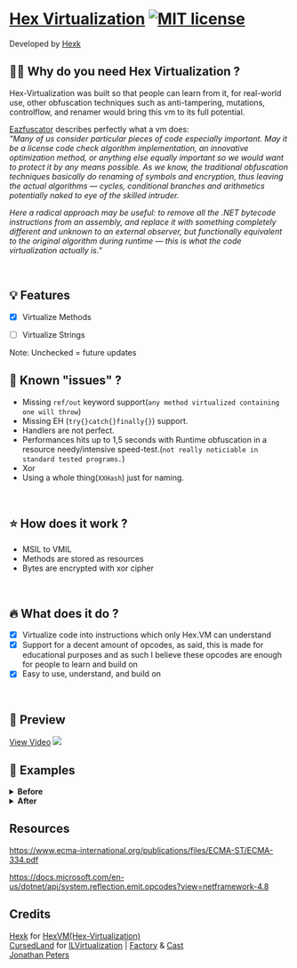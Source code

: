 # [Hex Virtualization](https://github.com/TheHellTower/Hex-Virtualization) [![MIT license](https://img.shields.io/badge/License-MIT-blue.svg)](https://lbesson.mit-license.org/)
Developed by <a href="https://github.com/hexck">Hexk</a>
<br>

## :guardsman: Why do you need Hex Virtualization ? 

Hex-Virtualization was built so that people can learn from it, for real-world use, other obfuscation techniques such as anti-tampering, mutations, controlflow, and renamer would bring this vm to its full potential.

<a href="https://help.gapotchenko.com/eazfuscator.net/30/virtualization#Virtualization_Introduction"> Eazfuscator</a> describes perfectly what a vm does:<br>
_"Many of us consider particular pieces of code especially important. May it be a license code check algorithm implementation, an innovative optimization method, or anything else equally important so we would want to protect it by any means possible. As we know, the traditional obfuscation techniques basically do renaming of symbols and encryption, thus leaving the actual algorithms — cycles, conditional branches and arithmetics potentially naked to eye of the skilled intruder._

_Here a radical approach may be useful: to remove all the .NET bytecode instructions from an assembly, and replace it with something completely different and unknown to an external observer, but functionally equivalent to the original algorithm during runtime — this is what the code virtualization actually is."_

<br>

## 💡 Features

- [x] Virtualize Methods
- [ ] Virtualize Strings


Note: Unchecked = future updates
<br>

## :bug: Known "issues" ?

- Missing `ref/out` keyword support(`any method virtualized containing one will throw`)
- Missing EH (`try{}catch{}finally{}`) support.
- Handlers are not perfect.
- Performances hits up to 1,5 seconds with Runtime obfuscation in a resource needy/intensive speed-test.(`not really noticiable in standard tested programs.`)
- Xor
- Using a whole thing(`XXHash`) just for naming.
<br>

## :star: How does it work ?

- MSIL to VMIL
- Methods are stored as resources
- Bytes are encrypted with xor cipher
<br>

## :fire: What does it do ?

- [x] Virtualize code into instructions which only Hex.VM can understand
- [x] Support for a decent amount of opcodes, as said, this is made for educational purposes and as such I believe these opcodes are enough for people to learn and build on
- [x] Easy to use, understand, and build on

<br>

## 🎥 Preview

[View Video](https://youtu.be/hIUg9JYsdOk)
[![](https://i.imgur.com/LO6m8Ge.jpeg)](https://youtu.be/hIUg9JYsdOk)

## :bookmark_tabs: Examples

<details>
  <summary> <strong>Before</strong> </summary>
  
  
  ```cs
  using System;
using System.Runtime.CompilerServices;

namespace Hex.VM.Tests
{
	public class Maths
	{
		public int Sum { get; set; }
		
		public Maths(int x, int y)
		{
			this._x = x;
			this._y = y;
			this.Sum = this._x + this._y;
		}
		
		public int Add()
		{
			return this._x + this._y;
		}
		
		public int Subtract()
		{
			return this._x - this._y;
		}

		public int Multiply()
		{
			return this._x * this._y;
		}

		public int Divide()
		{
			return this._x / this._y;
		}
		
		private int <Sum>k__BackingField;
		
		private int _x;
		
		private int _y;
	}
}
```
</details>

<details>
  <summary> <strong>After</strong> </summary>
  
  
  ```cs
  using System;
using System.Runtime.CompilerServices;
using System.Text;

namespace Hex.VM.Tests
{
	public class Maths
	{
		public int Sum
		{
			[CompilerGenerated]
			get
			{
				int num = calli(System.Int32(), ldftn({A586DBFE-F476-402B-B003-7E070D33AF8B}));
				object[] array = new object[calli(System.Int32(), ldftn({0BC6BDCA-B12C-431A-A06E-25AFD7485DD4}))];
				array[calli(System.Int32(), ldftn({1ACC3772-1D8F-4338-A7EE-19E65A64615B}))] = this;
				return (int)calli(System.Object(System.Int32,System.Object[],System.String), num, array, Encoding.UTF8.GetString(null.{30332EE9-2ADA-43EF-8657-A9D0C4A731C8}), ldftn({84254139-6195-4422-967F-5A70E84992B3}));
			}
			[CompilerGenerated]
			set
			{
				int num = calli(System.Int32(), ldftn({66A3A30C-3172-41A1-AE2A-C95779761AD7}));
				object[] array = new object[calli(System.Int32(), ldftn({928EABDE-0520-47F9-908A-449B147E475E}))];
				array[calli(System.Int32(), ldftn({1ACC3772-1D8F-4338-A7EE-19E65A64615B}))] = this;
				array[calli(System.Int32(), ldftn({0BC6BDCA-B12C-431A-A06E-25AFD7485DD4}))] = value;
				object obj = calli(System.Object(System.Int32,System.Object[],System.String), num, array, Encoding.UTF8.GetString(null.{EDF81B16-C478-45DD-B9F1-3563ABE3C2F5}), ldftn({84254139-6195-4422-967F-5A70E84992B3}));
			}
		}
		
		public Maths(int x, int y)
		{
			int num = calli(System.Int32(), ldftn({F40013D7-ECE4-4313-84D8-35C2147B46F3}));
			object[] array = new object[calli(System.Int32(), ldftn({E59CE633-867C-47F3-AC29-D82AC012BE94}))];
			array[calli(System.Int32(), ldftn({1ACC3772-1D8F-4338-A7EE-19E65A64615B}))] = this;
			array[calli(System.Int32(), ldftn({0BC6BDCA-B12C-431A-A06E-25AFD7485DD4}))] = x;
			array[calli(System.Int32(), ldftn({928EABDE-0520-47F9-908A-449B147E475E}))] = y;
			object obj = calli(System.Object(System.Int32,System.Object[],System.String), num, array, "100663299", ldftn({84254139-6195-4422-967F-5A70E84992B3}));
		}
		
		public int Add()
		{
			int num = calli(System.Int32(), ldftn({7D87F09E-E20F-457B-AF56-73F9878E8130}));
			object[] array = new object[calli(System.Int32(), ldftn({0BC6BDCA-B12C-431A-A06E-25AFD7485DD4}))];
			array[calli(System.Int32(), ldftn({1ACC3772-1D8F-4338-A7EE-19E65A64615B}))] = this;
			return (int)calli(System.Object(System.Int32,System.Object[],System.String), num, array, Encoding.UTF8.GetString(null.{2BD8B0CE-9AC1-4BB6-81EC-2828FC5D8C16}), ldftn({84254139-6195-4422-967F-5A70E84992B3}));
		}
		
		public int Subtract()
		{
			int num = calli(System.Int32(), ldftn({074AF9BD-EACA-443B-AC25-D36C361C9442}));
			object[] array = new object[calli(System.Int32(), ldftn({0BC6BDCA-B12C-431A-A06E-25AFD7485DD4}))];
			array[calli(System.Int32(), ldftn({1ACC3772-1D8F-4338-A7EE-19E65A64615B}))] = this;
			return (int)calli(System.Object(System.Int32,System.Object[],System.String), num, array, Encoding.UTF8.GetString(null.{8F28EAA7-6D42-4026-AC72-F55842D07D28}), ldftn({84254139-6195-4422-967F-5A70E84992B3}));
		}
		
		public int Multiply()
		{
			int num = calli(System.Int32(), ldftn({DFBFEB9C-F74F-4961-B8F2-13E6342A02DA}));
			object[] array = new object[calli(System.Int32(), ldftn({0BC6BDCA-B12C-431A-A06E-25AFD7485DD4}))];
			array[calli(System.Int32(), ldftn({1ACC3772-1D8F-4338-A7EE-19E65A64615B}))] = this;
			return (int)calli(System.Object(System.Int32,System.Object[],System.String), num, array, Encoding.UTF8.GetString(null.{49697F00-A6F0-414B-96DF-ABD6B3D7BCFF}), ldftn({84254139-6195-4422-967F-5A70E84992B3}));
		}
		
		public int Divide()
		{
			int num = calli(System.Int32(), ldftn({7887B604-26C8-46F1-9A31-076B3079417F}));
			object[] array = new object[calli(System.Int32(), ldftn({0BC6BDCA-B12C-431A-A06E-25AFD7485DD4}))];
			array[calli(System.Int32(), ldftn({1ACC3772-1D8F-4338-A7EE-19E65A64615B}))] = this;
			return (int)calli(System.Object(System.Int32,System.Object[],System.String), num, array, Encoding.UTF8.GetString(null.{85D9BB1A-3C37-4BE6-8D18-EA58A244D39D}), ldftn({84254139-6195-4422-967F-5A70E84992B3}));
		}
		//....
	}
}

```
</details>


## Resources
https://www.ecma-international.org/publications/files/ECMA-ST/ECMA-334.pdf <br>

https://docs.microsoft.com/en-us/dotnet/api/system.reflection.emit.opcodes?view=netframework-4.8

## Credits

<a href="https://github.com/hexck">Hexk</a> for <a href="https://github.com/hexck/Hex-Virtualization">HexVM(Hex-Virtualization)</a>
<br>
<a href="https://github.com/CursedLand">CursedLand</a> for <a href="https://github.com/CursedLand/ILVirtualization">ILVirtualization</a> | [Factory](https://github.com/CursedLand/ILVirtualization/blob/master/Runtime/Factory.cs) & [Cast](https://github.com/CursedLand/ILVirtualization/blob/master/Runtime/ILValue.cs#L27)
<br>
<a href="https://github.com/cod3nym">Jonathan Peters</a>